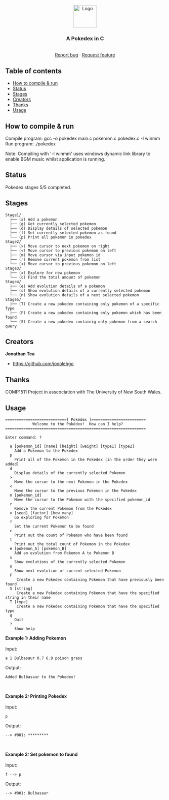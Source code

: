 <p align="center">
  <a href="https://example.com/">
    <img src="https://static.wikia.nocookie.net/pokemontheherosrise/images/b/b7/Pok%C3%A9dex-logo.png/revision/latest?cb=20200820224717" alt="Logo" width=72 height=72>
  </a>

  <h3 align="center">A Pokedex in C</h3>

  <p align="center">
    <br>
    <a href="https://reponame/issues/new?template=bug.md">Report bug</a>
    ·
    <a href="https://reponame/issues/new?template=feature.md&labels=feature">Request feature</a>
  </p>
</p>


## Table of contents

- [How to compile & run](#how-to-compile-&-run)
- [Status](#status)
- [Stages](#stages)
- [Creators](#creators)
- [Thanks](#thanks)
- [Usage](#usage)


## How to compile & run

Compile program: gcc -o pokedex main.c pokemon.c pokedex.c -l winmm <br/>
Run program: ./pokedex

Note: Compiling with '-l winmm' uses windows dynamic link library to enable BGM music whilst application is running.

## Status

Pokedex stages 5/5 completed.

## Stages

```
Stage1/
  ├── (a) Add a pokemon 
  ├── (g) Get currently selected pokemon
  ├── (d) Display details of selected pokemon
  ├── (f) Set currently selected pokemon as found 
  └── (p) Print all pokemon in pokedex
Stage2/
  ├── (>) Move cursor to next pokemon on right
  ├── (<) Move cursor to previous pokemon on left
  ├── (m) Move cursor via input pokemon id
  ├── (r) Remove current pokemon from list
  └── (<) Move cursor to previous pokemon on left
Stage3/
  ├── (x) Explore for new pokemon
  └── (c) Find the total amount of pokemon
Stage4/
  ├── (e) Add evolution details of a pokemon
  ├── (s) Show evolution details of a currently selected pokemon
  └── (n) Show evolution details of a next selected pokemon
Stage5/
  ├── (T) Create a new pokedex containing only pokemon of a specific Type
  ├── (F) Create a new pokedex containing only pokemon which has been found
  └── (S) Create a new pokedex containig only pokemon from a search query
```

## Creators

**Jonathan Tea**

- <https://github.com/jonolehgo>

## Thanks

COMP1511 Project in asscociation with The University of New South Wales.

## Usage
```
===========================[ Pokédex ]========================
            Welcome to the Pokédex!  How can I help?
==============================================================

Enter command: ?
  
  a [pokemon_id] [name] [height] [weight] [type1] [type2]
    Add a Pokemon to the Pokedex
  p
    Print all of the Pokemon in the Pokedex (in the order they were added)
  d
    Display details of the currently selected Pokemon
  >
    Move the cursor to the next Pokemon in the Pokedex
  < 
    Move the cursor to the previous Pokemon in the Pokedex
  m [pokemon_id]
    Move the cursor to the Pokemon with the specified pokemon_id
  r
    Remove the current Pokemon from the Pokedex
  x [seed] [factor] [how_many]
    Go exploring for Pokemon
  f
    Set the current Pokemon to be found
  c
    Print out the count of Pokemon who have been found
  t
    Print out the total count of Pokemon in the Pokedex
  e [pokemon_A] [pokemon_B]
    Add an evolution from Pokemon A to Pokemon B
  s
    Show evolutions of the currently selected Pokemon
  n
    Show next evolution of current selected Pokemon
  F
     Create a new Pokedex containing Pokemon that have previously been found
  S [string]
     Create a new Pokedex containing Pokemon that have the specified string in their name
  T [type]
     Create a new Pokedex containing Pokemon that have the specified type
  q
    Quit
  ?
    Show help
``` 
**Example 1: Adding Pokemon** <br/><br/>
Input:
```
a 1 Bulbasaur 0.7 6.9 poison grass
```
Output:
```
Added Bulbasaur to the Pokedex!
```
</br>

**Example 2: Printing Pokedex** <br/><br/>
Input:
```
p
```
Output:
```
--> #001: *********
```
</br>

**Example 2: Set pokemon to found** <br/><br/>
Input:
```
f --> p
```
Output:
```
--> #001: Bulbasaur
```
</br>